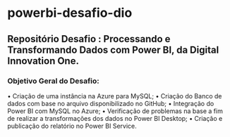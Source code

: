 # powerbi-desafio-dio

## Repositório Desafio : Processando e Transformando Dados com Power BI, da Digital Innovation One.

### Objetivo Geral do Desafio:
• Criação de uma instância na Azure para MySQL;
• Criação do Banco de dados com base no arquivo disponibilizado no GitHub;
• Integração do Power BI com MySQL no Azure;
• Verificação de problemas na base a fim de realizar a transformações dos dados no Power BI Desktop;
• Criação e publicação do relatório no Power BI Service.
